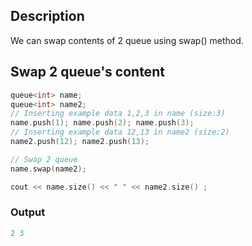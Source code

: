 ## Description 
We can swap contents of 2 queue using swap() method.

## Swap 2 queue's content

```cpp
queue<int> name;
queue<int> name2;
// Inserting example data 1,2,3 in name (size:3)
name.push(1); name.push(2); name.push(3);
// Inserting example data 12,13 in name2 (size:2)
name2.push(12); name2.push(13);

// Swap 2 queue
name.swap(name2);

cout << name.size() << " " << name2.size() ;
```

### Output
```cpp
2 3
```